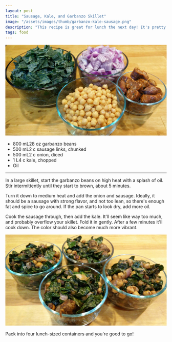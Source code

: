 ```yaml
---
layout: post
title: "Sausage, Kale, and Garbanzo Skillet"
image: "/assets/images/thumb/garbanzo-kale-sausage.png"
description: "This recipe is great for lunch the next day! It's pretty healthy, it reheats well, and it fills you up without making you tired."
tags: food
---
```


![Kale Garbanzo Ingredients](/assets/images/wide/garbanzo-kale-sausage-ingredients-16x9.png)

- <span class="metric">800 mL</span><span class="imperial">28 oz</span> garbanzo beans
- <span class="metric">500 mL</span><span class="imperial">2 c</span> sausage links, chunked
- <span class="metric">500 mL</span><span class="imperial">2 c</span> onion, diced
- <span class="metric">1 L</span><span class="imperial">4 c</span> kale, chopped
- Oil

---

In a large skillet, start the garbanzo beans on high heat with a splash of oil. Stir intermittently until they start to brown, about 5 minutes.

Turn it down to medium heat and add the onion and sausage. Ideally, it should be a sausage with strong flavor, and not too lean, so there's enough fat and spice to go around. If the pan starts to look dry, add more oil.

Cook the sausage through, then add the kale. It'll seem like way too much, and probably overflow your skillet. Fold it in gently. After a few minutes it'll cook down. The color should also become much more vibrant.

![Kale Garbanzo Finished](/assets/images/wide/garbanzo-kale-sausage-16x9.png)

Pack into four lunch-sized containers and you're good to go!
